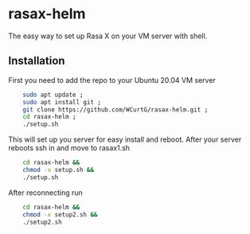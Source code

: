 # rasax-helm

The easy way to set up Rasa X on your VM server with shell. 


## Installation 

First you need to add the repo to your Ubuntu 20.04 VM server 

```bash 
    sudo apt update ;
    sudo apt install git ;
    git clone https://github.com/WCurtG/rasax-helm.git ;
    cd rasax-helm ;
    ./setup.sh
```

This will set up you server for easy install and reboot. After your server reboots ssh in and move to rasax1.sh

```bash 
    cd rasax-helm &&
    chmod -x setup.sh &&
    ./setup.sh
```

After reconnecting run 

```bash 
    cd rasax-helm &&
    chmod -x setup2.sh &&
    ./setup2.sh
```
